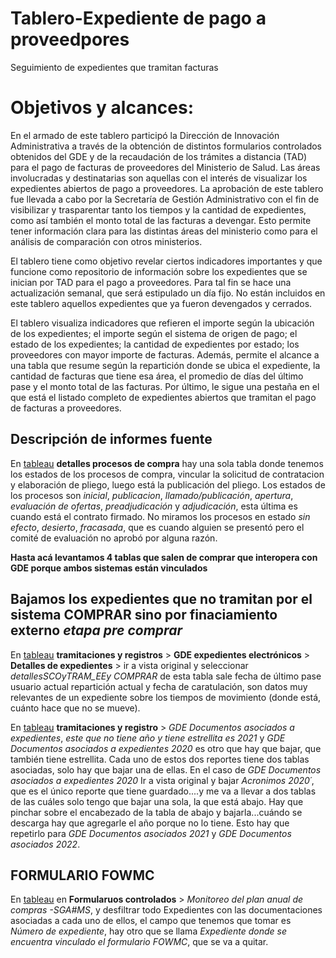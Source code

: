 # Tablero-Expediente de pago a proveedpores
Seguimiento de expedientes que tramitan facturas

# Objetivos y alcances:

En el armado de este tablero participó la Dirección de Innovación Administrativa a través de la obtención de distintos formularios controlados obtenidos del GDE y de la recaudación de los trámites a distancia (TAD) para el pago de facturas de proveedores del Ministerio de Salud. 
Las áreas involucradas y destinatarias son aquellas con el interés de visualizar los expedientes abiertos de pago a proveedores. La aprobación de este tablero fue llevada a cabo por la Secretaría de Gestión Administrativo con el fin de visibilizar y trasparentar tanto los tiempos y la cantidad de expedientes, como así también el monto total de las facturas a devengar. Esto permite tener información clara para las distintas áreas del ministerio como para el análisis de comparación con otros ministerios. 

El tablero tiene como objetivo revelar ciertos indicadores importantes y que funcione como repositorio de información sobre los expedientes que se inician por TAD para el pago a proveedores. Para tal fin se hace una actualización semanal, que será estipulado un día fijo. No están incluidos en este tablero aquellos expedientes que ya fueron devengados y cerrados. 

El tablero visualiza indicadores que refieren el importe según la ubicación de los expedientes; el importe según el sistema de origen de pago; el estado de los expedientes; la cantidad de expedientes por estado; los proveedores con mayor importe de facturas.
Además, permite el alcance a una tabla que resume según la repartición donde se ubica el expediente, la cantidad de facturas que tiene esa área, el promedio de días del último pase y el monto total de las facturas. 
Por último, le sigue una pestaña en el que está el listado completo de expedientes abiertos que tramitan el pago de facturas a proveedores.

## Descripción de informes fuente

En [tableau](https://reportes.gob.ar) **detalles procesos de compra**  hay una sola tabla donde tenemos los estados de los procesos de compra, vincular la solicitud de contratacion y elaboración de pliego, luego está la publicación del pliego. Los estados de los procesos son *inicial*, *publicacion*, *llamado/publicación*, *apertura*, *evaluación de ofertas*, *preadjudicación* y *adjudicación*, esta última es cuando  está el contrato firmado. No miramos los procesos en estado *sin efecto*, *desierto*, *fracasada*, que es cuando alguien se presentó pero el comité de evaluación no aprobó por alguna razón.

**Hasta acá levantamos 4 tablas que salen de comprar que interopera con GDE porque ambos sistemas están vinculados**

## Bajamos los expedientes que no tramitan por el sistema COMPRAR sino por finaciamiento externo *etapa pre comprar*

En [tableau](https://reportes.gob.ar) **tramitaciones y registros** > **GDE expedientes electrónicos** > **Detalles de expedientes** > ir a vista original y seleccionar *detallesSCOyTRAM_EEy COMPRAR* de esta tabla sale fecha de último pase usuario actual repartición actual y fecha de caratulación, son 
datos muy relevantes de un expediente sobre los tiempos de movimiento (donde está, cuánto hace que no se mueve).

En [tableau](https://reportes.gob.ar) **tramitaciones y registro** > *GDE Documentos asociados a expedientes*, *este que no tiene año y tiene estrellita es 2021*
y *GDE Documentos asociados a expedientes 2020* es otro que hay que bajar, que también tiene estrellita. Cada uno de estos dos reportes tiene
dos tablas asociadas, solo hay que bajar una de ellas. En el caso de *GDE Documentos asociados a expedientes 2020* Ir a vista original y bajar 
*Acronimos 2020´*, que es el único reporte que tiene guardado....y me va a llevar a dos tablas de las cuáles solo tengo que bajar una sola, la que está
abajo. Hay que pinchar sobre el encabezado de la tabla de abajo y bajarla...cuándo se descarga hay que agregarle el año porque no lo tiene. Esto hay que repetirlo para
*GDE Documentos asociados 2021* y *GDE Documentos asociados 2022*.

## FORMULARIO FOWMC ##

En [tableau](https://reportes.gob.ar) en **Formularuos controlados** > *Monitoreo del plan anual de compras -SGA#MS*, y desfiltrar todo Expedientes con las documentaciones asociadas a cada uno de ellos, el campo que tenemos que tomar es *Número de expediente*, hay otro que se llama *Expediente donde se encuentra vinculado el formulario FOWMC*, que se va a quitar.
